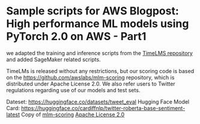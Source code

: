 # Sample scripts for AWS Blogpost: High performance ML models using PyTorch 2.0 on AWS - Part1

we adapted the training and inference scripts from the [TimeLMS repository](https://github.com/cardiffnlp/timelms) and added SageMaker related scripts.

TimeLMs is released without any restrictions, but our scoring code is based on the https://github.com/awslabs/mlm-scoring repository, which is distributed under Apache License 2.0. We also refer users to Twitter regulations regarding use of our models and test sets.

Dateset: https://huggingface.co/datasets/tweet_eval
Hugging Face Model Card: https://huggingface.co/cardiffnlp/twitter-roberta-base-sentiment-latest 
Copy of [mlm-scoring](https://github.com/awslabs/mlm-scoring) [Apache License 2.0](./LICENSE.txt)